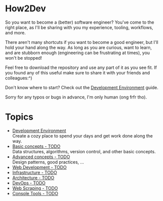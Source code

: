 # How2Dev

So you want to become a (better) software engineer? You've come to the right place, as I'll be sharing with you my experience, tooling, workflows, and more.

There aren't many shortcuts if you want to become a good engineer, but I'll hold your hand along the way. As long as you are curious, want to learn, and are stubborn enough (engineering can be frustrating at times), you won't be stopped!

Feel free to download the repository and use any part of it as you see fit. If you found any of this useful make sure to share it with your friends and colleagues:^)

Don't know where to start? Check out the [Development Environment](src/md/dev-environment/README.md) guide.

Sorry for any typos or bugs in advance, I'm only human (ong frfr tho).

# Topics

- [Development Environment](src/md/dev-environment/README.md)<br>
  Create a cozy place to spend your days and get work done along the way.
- [Basic concepts - TODO](README.md)<br>
  Data structures, algorithms, version control, and other basic concepts.
- [Advanced concepts - TODO](README.md)<br>
  Design patterns, good practices, ...
- [Web Development - TODO](README.md)<br>
- [Infrastructure - TODO](README.md)<br>
- [Architecture - TODO](README.md)<br>
- [DevOps - TODO](README.md)<br>
- [Web Scraping - TODO](README.md)<br>
- [Console Tools - TODO](README.md)<br>
